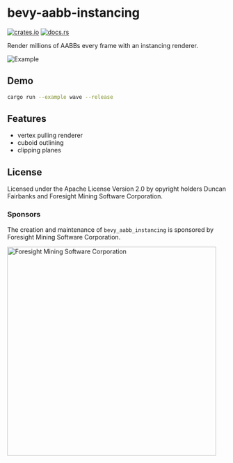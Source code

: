 # bevy-aabb-instancing

[![crates.io](https://img.shields.io/crates/v/bevy_aabb_instancing)](https://crates.io/crates/bevy_aabb_instancing)
[![docs.rs](https://docs.rs/bevy_aabb_instancing/badge.svg)](https://docs.rs/bevy_aabb_instancing)

Render millions of AABBs every frame with an instancing renderer.

![Example](https://raw.githubusercontent.com/ForesightMiningSoftwareCorporation/bevy-aabb-instancing/main/examples/wave.png)

## Demo

```sh
cargo run --example wave --release
```

## Features

- vertex pulling renderer
- cuboid outlining
- clipping planes

## License

Licensed under the Apache License Version 2.0 by opyright holders Duncan
Fairbanks and Foresight Mining Software Corporation.

### Sponsors

The creation and maintenance of `bevy_aabb_instancing` is sponsored by
Foresight Mining Software Corporation.

<img
src="https://user-images.githubusercontent.com/2632925/151242316-db3455d1-4934-4374-8369-1818daf512dd.png"
alt="Foresight Mining Software Corporation" width="480">

